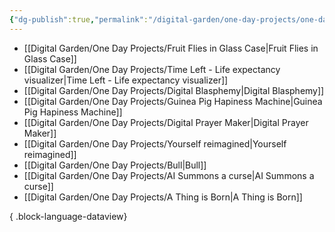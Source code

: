 ```yaml
---
{"dg-publish":true,"permalink":"/digital-garden/one-day-projects/one-day-projects/","tags":["featured"],"updated":"2023-12-14T00:10:23.000-07:00"}
---
```


- [[Digital Garden/One Day Projects/Fruit Flies in Glass Case\|Fruit Flies in Glass Case]]
- [[Digital Garden/One Day Projects/Time Left - Life expectancy visualizer\|Time Left - Life expectancy visualizer]]
- [[Digital Garden/One Day Projects/Digital Blasphemy\|Digital Blasphemy]]
- [[Digital Garden/One Day Projects/Guinea Pig Hapiness Machine\|Guinea Pig Hapiness Machine]]
- [[Digital Garden/One Day Projects/Digital Prayer Maker\|Digital Prayer Maker]]
- [[Digital Garden/One Day Projects/Yourself reimagined\|Yourself reimagined]]
- [[Digital Garden/One Day Projects/Bull\|Bull]]
- [[Digital Garden/One Day Projects/AI Summons a curse\|AI Summons a curse]]
- [[Digital Garden/One Day Projects/A Thing is Born\|A Thing is Born]]

{ .block-language-dataview}
